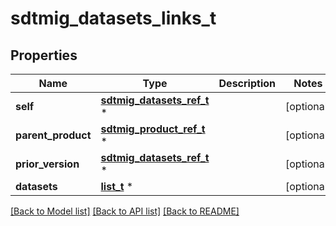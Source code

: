 # sdtmig_datasets_links_t

## Properties
Name | Type | Description | Notes
------------ | ------------- | ------------- | -------------
**self** | [**sdtmig_datasets_ref_t**](sdtmig_datasets_ref.md) \* |  | [optional] 
**parent_product** | [**sdtmig_product_ref_t**](sdtmig_product_ref.md) \* |  | [optional] 
**prior_version** | [**sdtmig_datasets_ref_t**](sdtmig_datasets_ref.md) \* |  | [optional] 
**datasets** | [**list_t**](sdtmig_dataset_ref_element.md) \* |  | [optional] 

[[Back to Model list]](../README.md#documentation-for-models) [[Back to API list]](../README.md#documentation-for-api-endpoints) [[Back to README]](../README.md)


